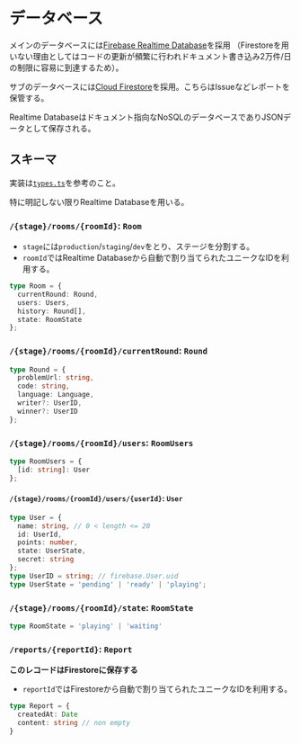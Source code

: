 # データベース

メインのデータベースには[Firebase Realtime Database](https://firebase.google.com/docs/database?hl=ja)を採用
（Firestoreを用いない理由としてはコードの更新が頻繁に行われドキュメント書き込み2万件/日の制限に容易に到達するため）。

サブのデータベースには[Cloud Firestore](https://firebase.google.com/docs/firestore?hl=ja)を採用。こちらはIssueなどレポートを保管する。

Realtime Databaseはドキュメント指向なNoSQLのデータベースでありJSONデータとして保存される。

## スキーマ

実装は[`types.ts`](../hosting/src/types/types.ts)を参考のこと。

特に明記しない限りRealtime Databaseを用いる。

### `/{stage}/rooms/{roomId}`: `Room`

- `stage`には`production`/`staging`/`dev`をとり、ステージを分割する。
- `roomId`ではRealtime Databaseから自動で割り当てられたユニークなIDを利用する。

```typescript
type Room = {
  currentRound: Round,
  users: Users,
  history: Round[],
  state: RoomState
};
```

### `/{stage}/rooms/{roomId}/currentRound`: `Round`

```typescript
type Round = {
  problemUrl: string,
  code: string,
  language: Language,
  writer?: UserID,
  winner?: UserID
};
```

### `/{stage}/rooms/{roomId}/users`: `RoomUsers`

```typescript
type RoomUsers = {
  [id: string]: User
};
```

#### `/{stage}/rooms/{roomId}/users/{userId}`: `User`

```typescript
type User = {
  name: string, // 0 < length <= 20
  id: UserId,
  points: number,
  state: UserState,
  secret: string
};
type UserID = string; // firebase.User.uid
type UserState = 'pending' | 'ready' | 'playing';
```

### `/{stage}/rooms/{roomId}/state`: `RoomState`

```typescript
type RoomState = 'playing' | 'waiting'
```

### `/reports/{reportId}`: `Report`

**このレコードはFirestoreに保存する**

- `reportId`ではFirestoreから自動で割り当てられたユニークなIDを利用する。

```typescript
type Report = {
  createdAt: Date
  content: string // non empty
}
```
